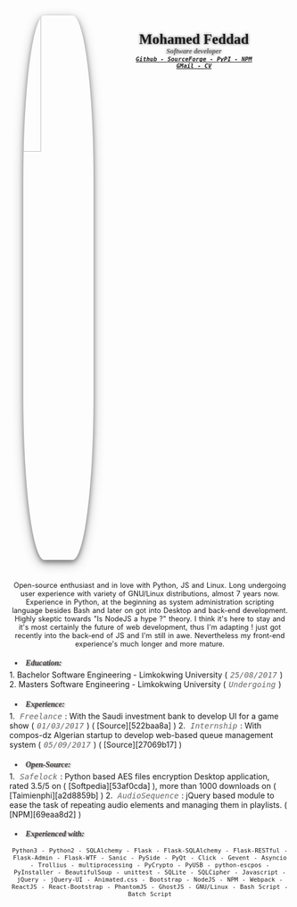 <style>
img {
  margin-left: 5%;
  width: 25%;
  float: left;
  margin-right: 15%;
  margin-bottom: 5%;
  border-radius: 30%;
  box-shadow: 0 4px 8px 0 rgba(0, 0, 0, 0.4), 0 6px 20px 0 rgba(0, 0, 0, 0.3);
}
img:hover {
  transform: rotate(-15deg);
  box-shadow: 0 8px 10px 0 rgba(0, 0, 0, 0.7), 0 10px 25px 0 rgba(0, 0, 0, 0.5);
}
a:hover {
  font-style: normal;
  font-size: 120%;
  text-shadow: 0 0 3px rgba(0, 0, 0, 0.2);
}
h2 {
  text-align: center;
  float: left;
}
big {
  font-stretch: ultra-expanded;
  font-family: serif;
  text-shadow: 0 0 5px rgba(0, 0, 0, 0.6);
}
small {
  font-stretch: ultra-condensed;
  font-family: serif;
  color: #666;
  font-size: 60%;
  font-style: italic;
  text-shadow: 0 0 5px rgba(0, 0, 0, 0.5);
}
.item {
  font-size: 50%;
  font-stretch: ultra-condensed;
  font-weight: bold;
  font-family: monospace;
}
li {
  list-style-type: upper-roman;
}
h5 {
  text-shadow: 2px 1px 2px rgba(0, 0, 0, 0.4);
  margin-left: 2%;
  color: #463f3f;
  font-family: serif;
  font-stretch: ultra-expanded;
  padding-bottom: 0.4%;
  margin-bottom: 0.4%;
}
h5 > li {
  list-style-type: square !important;
}
.date, .notice {
  color: #666;
  font-style: italic;
  margin-left: 0.4%;
  margin-right: 0.4%;
  display: inline;
  font-family: monospace;
}
.date {
  margin-left: 1%;
  margin-right: 1%;
  display: inline;
}
.notice {
  text-align: center;
}
p {
  text-align: center;
  word-spacing: 1px;
  font-stretch: ultra-expanded;
  font-size: 90%;
}
</style>
<div class='profile'>
  <a href='https://avatars1.githubusercontent.com/u/26286907?s=460&v=4'>
  <img src='https://avatars1.githubusercontent.com/u/26286907?s=460&v=4'></img>
  </a>
  <h2>
    <big>Mohamed Feddad <br></big>
    <small>Software developer</small><br/>
    <i class='item'><a href='https://github.com/mrf345'>Github - </a></i>
    <i class='item'><a href='https://sourceforge.net/u/freequem/profile'>SourceForge - </a></i>
    <i class='item'><a href='https://pypi.python.org/pypi?%3Aaction=search&term=+Mohamed+Feddad&submit=search'>PyPI - </a></i>
    <i class='item'><a href='https://npmjs.com/~mrf3'>NPM</a></i><br />
    <i class='item'><a href='mailto://mrf345@gmail.com'>GMail - </a></i>
    <i class='item'><a href='https://mrf345.github.io'>CV</a></i>
  </h2>
</div>
<div style='clear: left;'></div>
<p>
Open-source enthusiast and in love with Python, JS and Linux. Long undergoing user experience with variety of GNU/Linux distributions, almost 7 years now. Experience in Python, at the beginning as system administration scripting language besides Bash and later on got into Desktop and back-end development. Highly skeptic towards "Is NodeJS a hype ?" theory. I think it's here to stay and it's most certainly the future of web development, thus I'm adapting ! just got recently into the back-end of JS and I'm still in awe. Nevertheless my front-end experience's much longer and more mature.
</p>

<h5><li> Education: </h5></li>
1. Bachelor Software Engineering - Limkokwing University (<div class='date'>25/08/2017</div>)
2. Masters Software Engineering - Limkokwing University (<div class="date">Undergoing</div>)

<h5><li>Experience:</li></h5>
1. <div class="date">Freelance</div>: With the Saudi investment bank to develop UI for a game show (<div class="date">01/03/2017</div>) ( [Source][522baa8a] )
2. <div class="date">Internship</div>: With compos-dz Algerian startup to develop web-based queue management system (<div class="date">05/09/2017</div>) ( [Source][27069b17] )

  [522baa8a]: https://mrf345.github.io/sib.webm "Video referance"
  [27069b17]: https://fqms.github.io "Project website"

<h5><li>Open-Source:</li></h5>
1. <div class='date'>Safelock</div>: Python based AES files encryption Desktop application, rated 3.5/5 on ( [Softpedia][53af0cda] ), more than 1000 downloads on ( [Taimienphi][a2d8859b] )
2. <div class='date'>AudioSequence</div>: jQuery based module to ease the task of repeating audio elements and managing them in playlists. ( [NPM][69eaa8d2] )

  [53af0cda]: http://www.softpedia.com/get/Security/Encrypting/Safelock.shtml "Softpedia link"
  [a2d8859b]: http://taimienphi.vn/download-safelock-66898 "Taimienphi link"
  [69eaa8d2]: https://www.npmjs.com/package/audio_sequence "NPM package link"

<h5><li> Experienced with: </li></h5>

`Python3 - Python2 - SQLAlchemy - Flask - Flask-SQLAlchemy - Flask-RESTful - Flask-Admin - Flask-WTF - Sanic - PySide - PyQt - Click - Gevent - Asyncio - Trollius - multiprocessing - PyCrypto - PyUSB - python-escpos - PyInstaller - BeautifulSoup - unittest - SQLite - SQLCipher - Javascript - jQuery - jQuery-UI - Animated.css - Bootstrap - NodeJS - NPM - Webpack - ReactJS - React-Bootstrap - PhantomJS - GhostJS - GNU/Linux - Bash Script - Batch Script`
